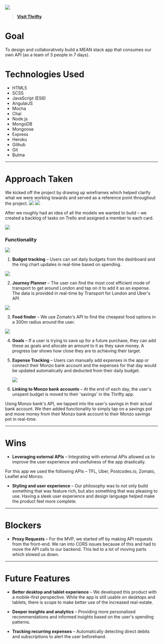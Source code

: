 ![](https://i.imgur.com/IwxlQTx.png)

> **[Visit Thrifty](https://thriftyapp.herokuapp.com)**

# Goal
To design and collaboratively build a MEAN stack app that consumes our own API (as a team of 3 people in 7 days).

# Technologies Used
* HTML5
* SCSS
* JavaScript (ES6)
* AngularJS
* Mocha
* Chai
* Node.js
* MongoDB
* Mongoose
* Express
* Heroku
* Github
* Git
* Bulma


---
# Approach Taken
We kicked off the project by drawing up wireframes which helped clarify what we were working towards and served as a reference point throughout the project.
![](https://i.imgur.com/38kqAG9.png)
![](https://i.imgur.com/zsC9MiJ.png)

After we roughly had an idea of all the models we wanted to build – we created a backlog of tasks on Trello and assigned a member to each card.

![](https://i.imgur.com/BojTg9B.jpg)

### Functionality

[![](https://thumbs.gfycat.com/HotFavorableBushsqueaker-size_restricted.gif)](https://gfycat.com/gifs/detail/HotFavorableBushsqueaker)

1. **Budget tracking** – Users can set daily budgets from the dashboard and the ring chart updates in real-time based on spending.

[![](https://thumbs.gfycat.com/CluelessVigorousKite-size_restricted.gif)](https://gfycat.com/gifs/detail/CluelessVigorousKite)

2. **Journey Planner** – The user can find the most cost efficient mode of transport to get around London and tap on it to add it as an expense. The data is provided in real-time by Transport for London and Uber's API

[![](https://thumbs.gfycat.com/EagerWetAmericanbadger-size_restricted.gif)](https://gfycat.com/gifs/detail/EagerWetAmericanbadger)

3. **Food finder** – We use Zomato's API to find the cheapest food options in a 300m radius around the user.

[![](https://thumbs.gfycat.com/TepidAdmirableAyeaye-size_restricted.gif)](https://gfycat.com/gifs/detail/TepidAdmirableAyeaye)
 
4. **Goals** – If a user is trying to save up for a future purchase, they can add these as goals and allocate an amount to it as they save money. A progress bar shows how close they are to achieving their target.

5. **Expense Tracking** – Users can manually add expenses in the app or connect their Monzo bank account and the expenses for that day would be updated automatically and deducted from their daily budget. 

	[![](https://thumbs.gfycat.com/NauticalTangibleIguana-size_restricted.gif)](https://gfycat.com/gifs/detail/NauticalTangibleIguana)

6. **Linking to Monzo bank accounts** – At the end of each day, the user's unspent budget is moved to their 'savings' in the Thrifty app.

Using Monzo bank's API, we tapped into the user's savings in their actual bank account. We then added functionality to simply tap on a savings pot and move money from their Monzo bank account to their Monzo savings pot in real-time.


---
# Wins
* **Leveraging external APIs** – Integrating with external APIs allowed us to improve the user experience and usefulness of the app drastically.

For this app we used the following APIs – TFL, Uber, Postcodes.io, Zomato, Leaflet and Monzo.

* **Styling and user experience** – Our philosophy was to not only build something that was feature rich, but also something that was pleasing to use. Having a sleek user experience and design language helped make the product feel more complete.	
 
---
# Blockers
* **Proxy Requests** – For the MVP, we started off by making API requests from the front-end. We ran into CORS issues because of this and had to move the API calls to our backend. This led to a lot of moving parts which slowed us down.

---
# Future Features
* **Better desktop and tablet experience** – We developed this product with a mobile-first perspective. While the app is still usable on desktops and tablets, there is scope to make better use of the increased real-estate.

* **Deeper insights and analytics** – Providing more personalised recommendations and informed insights based on the user's spending patterns.
* **Tracking recurring expenses** – Automatically detecting direct debits and subscriptions to alert the user beforehand.
